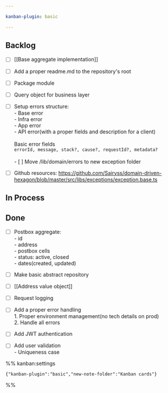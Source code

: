 ```yaml
---

kanban-plugin: basic

---
```


## Backlog

- [ ] [[Base aggregate implementation]]
- [ ] Add a proper readme.md to the repository's root
- [ ] Package module
- [ ] Query object for business layer
- [ ] Setup errors structure:<br>- Base error<br>- Infra error<br>- App error<br>- API error(with a proper fields and description for a client)<br><br>Basic error fields<br>`errorId, message, stack?, cause?, requestId?, metadata?`<br><br>- [ ] Move /lib/domain/errors to new exception folder
- [ ] Github resources: https://github.com/Sairyss/domain-driven-hexagon/blob/master/src/libs/exceptions/exception.base.ts


## In Process



## Done

- [ ] Postbox aggregate:<br>- id<br>- address<br>- postbox cells<br>- status: active, closed<br>- dates(created, updated)
- [ ] Make basic abstract repository
- [ ] [[Address value object]]
- [ ] Request logging
- [ ] Add a proper error handling<br>1. Proper environment management(no tech details on prod)<br>2. Handle all errors
- [ ] Add JWT authentication
- [ ] Add user validation<br>- Uniqueness case




%% kanban:settings
```
{"kanban-plugin":"basic","new-note-folder":"Kanban cards"}
```
%%
